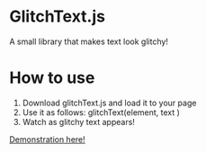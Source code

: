 # GlitchText.js

A small library that makes text look glitchy!

# How to use
1. Download glitchText.js and load it to your page
2. Use it as follows: glitchText(element, text )
3. Watch as glitchy text appears!

[Demonstration here!](https://clikuki.github.io/glitchText/)
